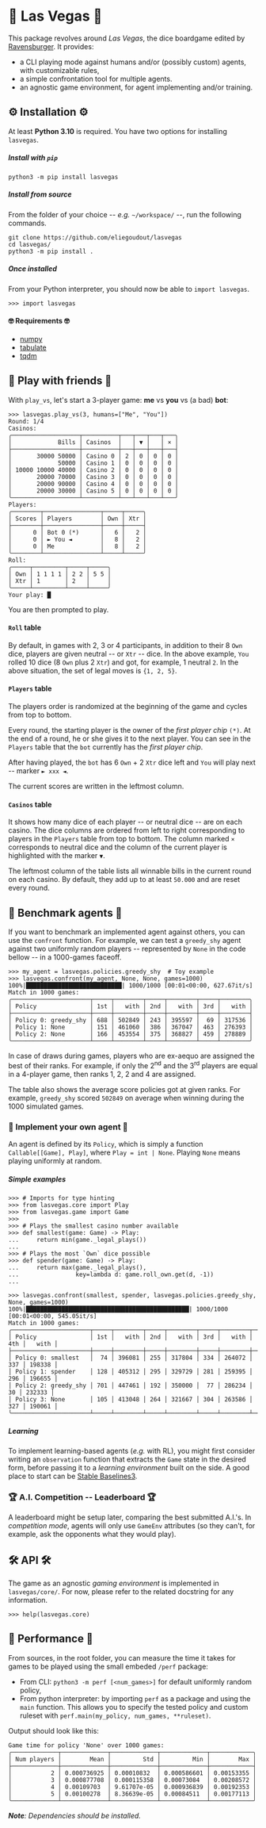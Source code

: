 # 🎲 Las Vegas 🎲

This package revolves around _Las Vegas_, the dice boardgame edited by [Ravensburger](https://www.ravensburger.fr/produits/jeux-de-soci%C3%A9t%C3%A9/jeux-d-ambiance/las-vegas-26745/index.html). It provides:

- a CLI playing mode against humans and/or (possibly custom) agents, with customizable rules,
- a simple confrontation tool for multiple agents.
- an agnostic game environment, for agent implementing and/or training.


## ⚙️ Installation ⚙️

At least **Python 3.10** is required. You have two options for installing `lasvegas`.

##### Install with `pip`

```
python3 -m pip install lasvegas
```

##### Install from source

From the folder of your choice -- _e.g._ `~/workspace/` --, run the following commands.
```
git clone https://github.com/eliegoudout/lasvegas
cd lasvegas/
python3 -m pip install .
```

##### Once installed

From your Python interpreter, you should now be able to `import lasvegas`.
```pycon
>>> import lasvegas
```

#### 🤓 Requirements 🤓

- [numpy](https://github.com/numpy/numpy)
- [tabulate](https://github.com/astanin/python-tabulate)
- [tqdm](https://github.com/tqdm/tqdm)

</details>

## 🤜 Play with friends 🤛

With `play_vs`, let's start a 3-player game: **me** vs **you** vs (a bad) **bot**:
```pycon
>>> lasvegas.play_vs(3, humans=["Me", "You"])
Round: 1/4
Casinos:
╭───────────────────┬──────────┬───┬───┬───┬───╮
│             Bills │ Casinos  │   │ ▼ │   │ × │
├───────────────────┼──────────┼───┼───┼───┼───┤
│       30000 50000 │ Casino 0 │ 2 │ 0 │ 0 │ 0 │
│             50000 │ Casino 1 │ 0 │ 0 │ 0 │ 0 │
│ 10000 10000 40000 │ Casino 2 │ 0 │ 0 │ 0 │ 0 │
│       20000 70000 │ Casino 3 │ 0 │ 0 │ 0 │ 0 │
│       20000 90000 │ Casino 4 │ 0 │ 0 │ 0 │ 0 │
│       20000 30000 │ Casino 5 │ 0 │ 0 │ 0 │ 0 │
╰───────────────────┴──────────┴───┴───┴───┴───╯
Players:
╭────────┬────────────────┬─────┬─────╮
│ Scores │ Players        │ Own │ Xtr │
├────────┼────────────────┼─────┼─────┤
│      0 │ Bot 0 (*)      │   6 │   2 │
│      0 │ ► You ◄        │   8 │   2 │
│      0 │ Me             │   8 │   2 │
╰────────┴────────────────┴─────┴─────╯
Roll:
╭─────┬─────────┬─────┬─────╮
│ Own │ 1 1 1 1 │ 2 2 │ 5 5 │
│ Xtr │ 1       │ 2   │     │
╰─────┴─────────┴─────┴─────╯
Your play: █
```

You are then prompted to play.

#### `Roll` table

By default, in games with 2, 3 or 4 participants, in addition to their 8 `Own` dice, players are given neutral -- or `Xtr` -- dice. In the above example, `You` rolled 10 dice (8 `Own` plus 2 `Xtr`) and got, for example, 1 neutral `2`. In the above situation, the set of legal moves is `{1, 2, 5}`.

#### `Players` table

The players order is randomized at the beginning of the game and cycles from top to bottom.

Every round, the starting player is the owner of the _first player chip_ `(*)`. At the end of a round, he or she gives it to the next player. You can see in the `Players` table that the `bot` currently has the _first player chip_.

After having played, the `bot` has 6 `Own` + 2 `Xtr` dice left and `You` will play next -- marker `► xxx ◄`.

The current scores are written in the leftmost column.

#### `Casinos` table

It shows how many dice of each player -- or neutral dice -- are on each casino. The dice columns are ordered from left to right corresponding to players in the `Players` table from top to bottom. The column marked `×` corresponds to neutral dice and the column of the current player is highlighted with the marker `▼`.

The leftmost column of the table lists all winnable bills in the current round on each casino. By default, they add up to at least `50.000` and are reset every round.


## 🤖 Benchmark agents 🤖

If you want to benchmark an implemented agent against others, you can use the `confront` function. For example, we can test a `greedy_shy` agent against two uniformly random players -- represented by `None` in the code bellow -- in a 1000-games faceoff. 
```pycon
>>> my_agent = lasvegas.policies.greedy_shy  # Toy example
>>> lasvegas.confront(my_agent, None, None, games=1000)
100%|███████████████████████████| 1000/1000 [00:01<00:00, 627.67it/s]
Match in 1000 games:
╭──────────────────────┬─────┬────────┬─────┬────────┬─────┬────────╮
│ Policy               │ 1st │   with │ 2nd │   with │ 3rd │   with │
├──────────────────────┼─────┼────────┼─────┼────────┼─────┼────────┤
│ Policy 0: greedy_shy │ 688 │ 502849 │ 243 │ 395597 │  69 │ 317536 │
│ Policy 1: None       │ 151 │ 461060 │ 386 │ 367047 │ 463 │ 276393 │
│ Policy 2: None       │ 166 │ 453554 │ 375 │ 368827 │ 459 │ 278889 │
╰──────────────────────┴─────┴────────┴─────┴────────┴─────┴────────╯
```

In case of draws during games, players who are ex-aequo are assigned the best of their ranks. For example, if only the 2<sup>nd</sup> and the 3<sup>rd</sup> players are equal in a 4-player game, then ranks 1, 2, 2 and 4 are assigned.

The table also shows the average score policies got at given ranks. For example, `greedy_shy` scored `502849` on average when winning during the 1000 simulated games.

### 🧠 Implement your own agent 🧠

An agent is defined by its `Policy`, which is simply a function `Callable[[Game], Play]`, where `Play = int | None`. Playing `None` means playing uniformly at random.

##### Simple examples

```pycon
>>> # Imports for type hinting
>>> from lasvegas.core import Play
>>> from lasvegas.game import Game
>>> 
>>> # Plays the smallest casino number available
>>> def smallest(game: Game) -> Play:
...     return min(game._legal_plays())
... 
>>> # Plays the most `Own` dice possible
>>> def spender(game: Game) -> Play:
...     return max(game._legal_plays(),
...                key=lambda d: game.roll_own.get(d, -1))
... 
```
```pycon
>>> lasvegas.confront(smallest, spender, lasvegas.policies.greedy_shy, None, games=1000)
100%|██████████████████████████████████████████████| 1000/1000 [00:01<00:00, 545.05it/s]
Match in 1000 games:
╭──────────────────────┬─────┬────────┬─────┬────────┬─────┬────────┬─────┬────────╮
│ Policy               │ 1st │   with │ 2nd │   with │ 3rd │   with │ 4th │   with │
├──────────────────────┼─────┼────────┼─────┼────────┼─────┼────────┼─────┼────────┤
│ Policy 0: smallest   │  74 │ 396081 │ 255 │ 317804 │ 334 │ 264072 │ 337 │ 198338 │
│ Policy 1: spender    │ 128 │ 405312 │ 295 │ 329729 │ 281 │ 259395 │ 296 │ 196655 │
│ Policy 2: greedy_shy │ 701 │ 447461 │ 192 │ 350000 │  77 │ 286234 │  30 │ 232333 │
│ Policy 3: None       │ 105 │ 413048 │ 264 │ 321667 │ 304 │ 263586 │ 327 │ 190061 │
╰──────────────────────┴─────┴────────┴─────┴────────┴─────┴────────┴─────┴────────╯
```

##### Learning

To implement learning-based agents (_e.g._ with RL), you might first consider writing an `observation` function that extracts the `Game` state in the desired form, before passing it to a _learning environment_ built on the side. A good place to start can be [Stable Baselines3](https://stable-baselines3.readthedocs.io/en/master/).

### 🏆 A.I. Competition -- Leaderboard 🏆

A leaderboard might be setup later, comparing the best submitted A.I.'s. In _competition mode_, agents will only use `GameEnv` attributes (so they can't, for example, ask the opponents what they would play).


## 🛠️ API 🛠️

The game as an agnostic _gaming environment_ is implemented in `lasvegas/core/`. For now, please refer to the related docstring for any information.

```pycon
>>> help(lasvegas.core)
```

## 🔧 Performance 🔧

From sources, in the root folder, you can measure the time it takes for games to be played using the small embeded `/perf` package:

- From CLI: `python3 -m perf [<num_games>]` for default uniformly random policy,
- From python interpreter: by importing `perf` as a package and using the `main` function. This allows you to specify the tested policy and custom ruleset with `perf.main(my_policy, num_games, **ruleset)`.

Output should look like this:
```pycon
Game time for policy 'None' over 1000 games:
╭─────────────┬─────────────┬─────────────┬─────────────┬────────────╮
│ Num players │        Mean │         Std │         Min │        Max │
├─────────────┼─────────────┼─────────────┼─────────────┼────────────┤
│           2 │ 0.000736925 │ 0.00010832  │ 0.000586601 │ 0.00153355 │
│           3 │ 0.000877708 │ 0.000115358 │ 0.00073084  │ 0.00208572 │
│           4 │ 0.00109703  │ 9.61707e-05 │ 0.000936839 │ 0.00192353 │
│           5 │ 0.00100278  │ 8.36639e-05 │ 0.00084511  │ 0.00177113 │
╰─────────────┴─────────────┴─────────────┴─────────────┴────────────╯
```
_**Note**: Dependencies should be installed._
